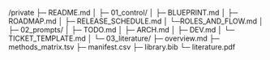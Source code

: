 /private
├─ README.md
│
├─ 01_control/
│  ├─ BLUEPRINT.md
│  ├─ ROADMAP.md
│  ├─ RELEASE_SCHEDULE.md
│  └─ROLES_AND_FLOW.md
│
├─ 02_prompts/
│  ├─ TODO.md
│  ├─ ARCH.md
│  ├─ DEV.md
│  └─ TICKET_TEMPLATE.md 
│
└─ 03_literature/
   ├─ overview.md
   ├─ methods_matrix.tsv
   ├─ manifest.csv
   ├─ library.bib
   └─ literature.pdf

